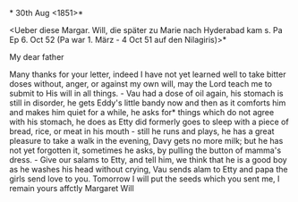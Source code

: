  <Chiracal>* 30th Aug <1851>*

<Ueber diese Margar. Will, die später zu Marie nach Hyderabad kam s. Pa Ep 6. Oct 52 (Pa war 1. März - 4 Oct 51 auf den Nilagiris)>*

My dear father

Many thanks for your letter, indeed I have not yet learned well to take bitter doses without, anger, or against my own will, may the Lord teach me to submit to His will in all things. - Vau had a dose of oil again, his stomach is still in disorder, he gets Eddy's little bandy now and then as it comforts him and makes him quiet for a while, he asks for* things which do not agree with his stomach, he does as Etty did formerly goes to sleep with a piece of bread, rice, or meat in his mouth - still he runs and plays, he has a great pleasure to take a walk in the evening, Davy gets no more milk; but he has not yet forgotten it, sometimes he asks, by pulling the button of mamma's dress. - Give our salams to Etty, and tell him, we think that he is a good boy as he washes his head without crying, Vau sends alam to Etty and papa the girls send love to you. Tomorrow I will put the seeds which you sent me, I remain yours affctly
 Margaret Will

